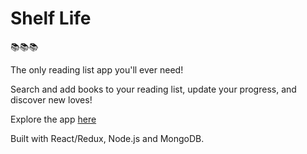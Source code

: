 # Shelf Life

📚📚📚

The only reading list app you'll ever need!

Search and add books to your reading list, update your progress, and discover new loves!

Explore the app [here](http://shelf-life.surge.sh/)

Built with React/Redux, Node.js and MongoDB.
